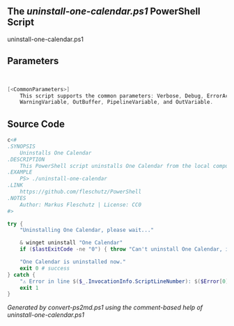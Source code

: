 ## The *uninstall-one-calendar.ps1* PowerShell Script

uninstall-one-calendar.ps1 


## Parameters
```powershell


[<CommonParameters>]
    This script supports the common parameters: Verbose, Debug, ErrorAction, ErrorVariable, WarningAction, 
    WarningVariable, OutBuffer, PipelineVariable, and OutVariable.
```

## Source Code
```powershell
c<#
.SYNOPSIS
	Uninstalls One Calendar
.DESCRIPTION
	This PowerShell script uninstalls One Calendar from the local computer.
.EXAMPLE
	PS> ./uninstall-one-calendar
.LINK
	https://github.com/fleschutz/PowerShell
.NOTES
	Author: Markus Fleschutz | License: CC0
#>

try {
	"Uninstalling One Calendar, please wait..."

	& winget uninstall "One Calendar"
	if ($lastExitCode -ne "0") { throw "Can't uninstall One Calendar, is it installed?" }

	"One Calendar is uninstalled now."
	exit 0 # success
} catch {
	"⚠️ Error in line $($_.InvocationInfo.ScriptLineNumber): $($Error[0])"
	exit 1
}
```

*Generated by convert-ps2md.ps1 using the comment-based help of uninstall-one-calendar.ps1*
